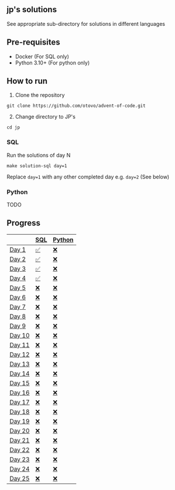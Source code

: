 ## jp's solutions

See appropriate sub-directory for solutions in different languages

## Pre-requisites

- Docker (For SQL only)
- Python 3.10+ (For python only)

## How to run

1. Clone the repository

```
git clone https://github.com/otovo/advent-of-code.git
```

2. Change directory to JP's

```
cd jp
```

### SQL

Run the solutions of day N

```
make solution-sql day=1
```

Replace `day=1` with any other completed day e.g. `day=2` (See below)

### Python

TODO

## Progress

| | [SQL](sql/) | [Python](python/) |
| --- | --- | --- |
| [Day 1](https://adventofcode.com/2022/day/1) | [✅](sql/day_1/) | [❌](python/day_1/) |
| [Day 2](https://adventofcode.com/2022/day/2) | [✅](sql/day_2/) | [❌](python/day_2/) |
| [Day 3](https://adventofcode.com/2022/day/3) | [✅](sql/day_3/) | [❌](python/day_3/) |
| [Day 4](https://adventofcode.com/2022/day/4) | [✅](sql/day_4/) | [❌](python/day_4/) |
| [Day 5](https://adventofcode.com/2022/day/5) | [❌](sql/day_5/) | [❌](python/day_5/) |
| [Day 6](https://adventofcode.com/2022/day/6) | [❌](sql/day_6/) | [❌](python/day_6/) |
| [Day 7](https://adventofcode.com/2022/day/7) | [❌](sql/day_7/) | [❌](python/day_7/) |
| [Day 8](https://adventofcode.com/2022/day/8) | [❌](sql/day_8/) | [❌](python/day_8/) |
| [Day 9](https://adventofcode.com/2022/day/9) | [❌](sql/day_9/) | [❌](python/day_9/) |
| [Day 10](https://adventofcode.com/2022/day/10) | [❌](sql/day_10/) | [❌](python/day_10/) |
| [Day 11](https://adventofcode.com/2022/day/11) | [❌](sql/day_11/) | [❌](python/day_11/) |
| [Day 12](https://adventofcode.com/2022/day/12) | [❌](sql/day_11/) | [❌](python/day_12/) |
| [Day 13](https://adventofcode.com/2022/day/13) | [❌](sql/day_12/) | [❌](python/day_13/) |
| [Day 14](https://adventofcode.com/2022/day/14) | [❌](sql/day_13/) | [❌](python/day_14/) |
| [Day 15](https://adventofcode.com/2022/day/15) | [❌](sql/day_14/) | [❌](python/day_15/) |
| [Day 16](https://adventofcode.com/2022/day/16) | [❌](sql/day_15/) | [❌](python/day_16/) |
| [Day 17](https://adventofcode.com/2022/day/17) | [❌](sql/day_16/) | [❌](python/day_17/) |
| [Day 18](https://adventofcode.com/2022/day/18) | [❌](sql/day_17/) | [❌](python/day_18/) |
| [Day 19](https://adventofcode.com/2022/day/19) | [❌](sql/day_18/) | [❌](python/day_19/) |
| [Day 20](https://adventofcode.com/2022/day/20) | [❌](sql/day_19/) | [❌](python/day_20/) |
| [Day 21](https://adventofcode.com/2022/day/21) | [❌](sql/day_21/) | [❌](python/day_21/) |
| [Day 22](https://adventofcode.com/2022/day/22) | [❌](sql/day_22/) | [❌](python/day_22/) |
| [Day 23](https://adventofcode.com/2022/day/23) | [❌](sql/day_23/) | [❌](python/day_23/) |
| [Day 24](https://adventofcode.com/2022/day/24) | [❌](sql/day_24/) | [❌](python/day_24/) |
| [Day 25](https://adventofcode.com/2022/day/25) | [❌](sql/day_25/) | [❌](python/day_25/) |
